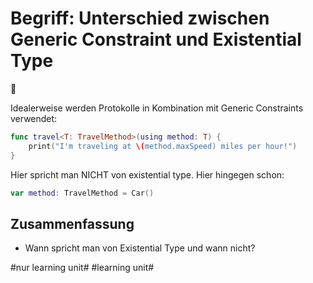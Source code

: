 # Begriff: Unterschied zwischen Generic Constraint und Existential Type
📄

Idealerweise werden Protokolle in Kombination mit Generic Constraints verwendet:

```swift
func travel<T: TravelMethod>(using method: T) {
    print("I'm traveling at \(method.maxSpeed) miles per hour!")
}
```

Hier spricht man NICHT von existential type. Hier hingegen schon:


```swift
var method: TravelMethod = Car()
```

## Zusammenfassung
- Wann spricht man von Existential Type und wann nicht?


#nur learning unit# #learning unit#